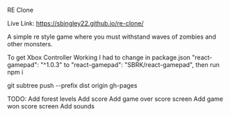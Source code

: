 RE Clone

Live Link: https://sbingley22.github.io/re-clone/

A simple re style game where you must withstand waves of zombies and other monsters.

To get Xbox Controller Working I had to change in package.json
"react-gamepad": "^1.0.3" to "react-gamepad": "SBRK/react-gamepad",
then run npm i

git subtree push --prefix dist origin gh-pages

TODO:
Add forest levels
Add score 
Add game over score screen
Add game won score screen
Add sounds